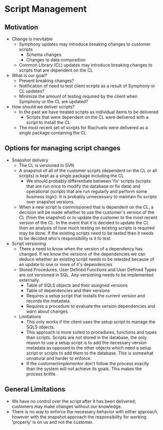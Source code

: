 # Script Management #
## Motivation
* Change is inevitable
    * Symphony updates may introduce breaking changes to customer scripts
        * Schema changes
        * Changes to data composition
    * Common Library (CL) updates may introduce breaking changes to scripts that are dependent on the CL
* What is our goal?
    * Prevent breaking changes?
    * Notification of need to test client scripts as a result of Symphony or CL updates?
    * Minimize the amount of testing required by the client when Symphony or the CL are updated?
* How should we deliver scripts?
    * In the past we have treated scripts as individual items to be delivered
        * Scripts that were dependent on the CL were delivered with a script to install the CL
    * The most recent set of scripts for Riachuelo were delivered as a single package containing the CL
## Options for managing script changes
* Snapshot delivery
    * The CL is versioned in SVN
    * A snapshot of all of the customer scripts (dependent on the CL or all scripts) is kept as a single package including the CL
        * We should probably differentiate between 'fix' scripts (scripts that are run once to modify the database or fix data) and operational (scripts that are run regularly and perform some business logic). It is probably unnecessary to maintain fix scripts over snapshot versions.
    * When a new script is commissioned that is dependent on the CL, a decision will be made whether to use the customer's version of the CL (from the snapshot) or to update the customer to the most recent version of the CL. In the event that it is decided to update the CL then an analysis of how much testing on existing scripts is required may be done. If the existing scripts need to be tested then it needs to be decided who's responsibility is it to test.
* Script versioning
    * There a need to know when the version of a dependency has changed. If we know the versions of the dependencies we can deduce whether an existing script needs to be retested because of an update to one or more of it's dependencies
    * Stored Procedures, User Defined Functions and User Defined Types are not versioned in SQL. Any versioning needs to be implemented externally.
        * Table of SQLS objects and their assigned versions
        * Table of dependencies and their versions
        * Requires a setup script that installs the current version and records the metadata.
        * Requires a procedure to evaluate the version dependencies and warn about changes.
    * Limitations
        * This only works if the client uses the setup script to manage the SQLS objects.
        * This approach is more suited to procedures, functions and types than scripts. Scripts are not stored in the database, the only reason to use a setup script is to add the necessary version metadata as opposed to the other objects which need a setup script or scripts to add them to the database. This is somewhat unnatural and harder to enforce.
        * If the customer/implementor don't follow the process exactly than the system will not achieve its goals. This makes the process brittle.
## General Limitations
* We have no control over the script after it has been delivered; customers may make changes without our knowledge.
* There is no way to enforce the necessary behavior with either approach, however with the snapshot approach the responsibility for working 'properly' is on us and not the customer.
